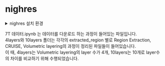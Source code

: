 # nighres


<details>
  <summary>nighres 설치 환경</summary>
  <br>
  <b>linux : 우분투 20.04.4LTS </b><br>
  <br>
  환경 구성에 pip이 필요하므로 다음 명령어를 사용하여 pip을 설치한다.<br>
  <code>sudo apt install python3-pip </code> <br>
  <br>
  Nighres를 설치하기 위해서는 다음의 세 조건이 만족해야한다. <br>
  
  * Python >= 3.5
  * Java JDK >= 1.7
  * JCC >= 3.0
  
  Nighres install 문서에 있는 Build Nighres 1번에 해당하는 방법(하단)으로 설치했다.<br>
  <code>sudo apt-get install openjdk-8-jdk </code><br>
  <code>export JCC_JDK=/usr/lib/jvm/java-8-openjdk-amd64</code><br>
  <code>python3 -m pip install jcc</code><br>
  <br>
  nighres를 사용하려면 numpy는 최대 1.16.4이어야 하는데, 이것이 Pandas와 Scipy의 높은 버전에서 맞지 않는다.<br>
  그리고 nilearn의 plotting을 사용하는데 필요한 matplotlib도 설치해주어야한다.<br>
  다음의 버전으로 설치하였다.<br>
  
  * Pandas == 1.1.0
  * Scipy == 1.4.0
  * matplotlib == 3.4.0
  * Numpy == 1.16.4
  
  pandas에서 버전이 맞지 않으면 numpy를 재설치하는 경우가 생길 수 있는데, 따라서 pandas와 scipy를 모두 재설치하고 난 후에 numpy를 재설치 하는 것이 좋다.<br>
  <code>pip install pandas==1.1.0</code><br>
  <code>pip install scipy==1.4.0</code><br>
  <code>pip install matplotlib==3.4.0</code><br>
  <code>pip install numpy==1.16.4</code><br>
  
  모든 설치를 마친 후 nighres와 nilearn을 설치한다.<br>
  <code>pip install nighres</code><br>
  <code>pip install -U --user nilearn</code><br>
</details>


7T 데이터.ipynb 는 데이터를 다운로드 하는 과정이 들어있는 파일입니다.<br>
4layers와 10layers 폴더는 각각의 extracted_region 별로 Region Extraction, CRUISE, Volumetric layering의 과정이 정리된 파일들이 들어있습니다.<br>
이 때, 4layers는 Volumetric layering의 layer 수가 4개, 10layers는 10개로 layer수의 차이를 비교하기 위해 수행되었습니다.


